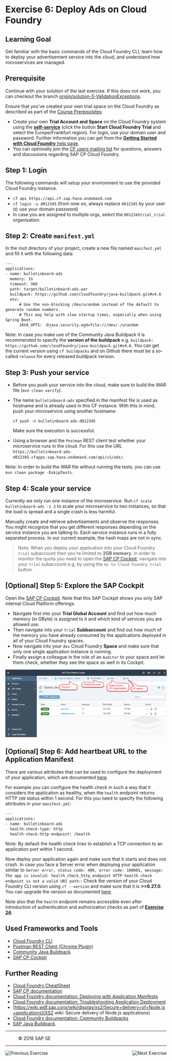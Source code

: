 Exercise 6: Deploy Ads on Cloud Foundry
=======================================
## Learning Goal
Get familiar with the basic commands of the Cloud Foundry CLI, learn how to deploy your advertisement service into the cloud, and understand how microservices are managed.

## Prerequisite
Continue with your solution of the last exercise. If this does not work, you can checkout the branch [origin/solution-5-ValidationExceptions](https://github.com/ccjavadev/cc-bulletinboard-ads-spring-webmvc/tree/solution-5-ValidationExceptions).

Ensure that you've created your own trial space on the Cloud Foundry as described as part of the [Course Prerequisites](https://github.com/ccjavadev/cc-coursematerial/blob/master/CoursePrerequisites/README.md):

- Create your own **Trial Account and Space** on the Cloud Foundry system using the [**self-service**](https://account.int.sap.hana.ondemand.com/cockpit#/home/overview) (click the button **Start Cloud Foundry Trial** and select the Europe/Frankfurt region). For login, use your domain user and password. Further information you can get from the [**Getting Started with Cloud Foundry** help page](https://help.sap.com/viewer/65de2977205c403bbc107264b8eccf4b/Cloud/en-US/b8ee7894fe0b4df5b78f61dd1ac178ee.html). 
- You can optionally join the [CF users mailing list](https://listserv.sap.corp/mailman/listinfo/cf.users) for questions, answers and discussions regarding SAP CP Cloud Foundry.

## Step 1: Login
The following commands will setup your environment to use the provided Cloud Foundry instance.

 - `cf api https://api.cf.sap.hana.ondemand.com`
 - `cf login -u d012345` (from now on, always replace `d012345` by your user id; use your domain password)
 - In case you are assigned to multiple orgs, select the `D012345trial_trial` organisation.

## Step 2: Create `manifest.yml`
In the root directory of your project, create a new file named `manifest.yml` and fill it with the following data:

```
---
applications:
- name: bulletinboard-ads
  memory: 1G
  timeout: 360
  path: target/bulletinboard-ads.war
  buildpack: https://github.com/cloudfoundry/java-buildpack.git#v4.6
  env:
      # Use the non-blocking /dev/urandom instead of the default to generate random numbers.
      # This may help with slow startup times, especially when using Spring Boot.
      JAVA_OPTS: -Djava.security.egd=file:///dev/./urandom
```
Note: In case you make use of the Community Java Buildpack it is recommended to specify the **version of the buildpack** e.g. `buildpack: https://github.com/cloudfoundry/java-buildpack.git#v4.6`. You can get the current version using `cf buildpacks` and on Github there must be a so-called `release` for every released buildpack version.

## Step 3: Push your service
- Before you push your service into the cloud, make sure to build the WAR file (`mvn clean verify`). 

- The name `bulletinboard-ads` specified in the manifest file is used as hostname and is already used in this CF instance. With this in mind, push your microservice using another hostname:
  ```
  cf push -n bulletinboard-ads-d012345
  ```
  Make sure the execution is successful.
- Using a browser and the `Postman` REST client test whether your microservice runs in the cloud.
For this use the URL `https://bulletinboard-ads-d012345.cfapps.sap.hana.ondemand.com/api/v1/ads/`.

Note: In order to build the WAR file without running the tests, you can use `mvn clean package -DskipTests`.

## Step 4: Scale your service
Currently we only run one instance of the microservice.
Run `cf scale bulletinboard-ads -i 2` to scale your microservice to two instances, so that the load is spread and a single crash is less harmful.

Manually create and retrieve advertisements and observe the responses. You might recognize that you get different responses depending on the service instance you are talking to. Each service instance runs in a fully separated process. In our current example, the hash maps are not in sync.

> Note:
> When you deploy your application into your Cloud Foundry `trial` subaccount then you're limited to **2GB memory**. In  order to monitor the quota you need to open the [SAP CP Cockpit](https://account.int.sap.hana.ondemand.com/cockpit#/home/overview), navigate into your `trial` subaccount e.g. by using the `Go to Cloud Foundry trial` button.

## [Optional] Step 5: Explore the SAP Cockpit 

Open the [SAP CP Cockpit](https://account.int.sap.hana.ondemand.com/cockpit#/home/overview). Note that this SAP Cockpit shows you only SAP internal Cloud Platform offerings.
- Navigate first into your **Trial Global Account** and find out how much memory (in GByte) is assigned to it and which kind of services you are allowed use.
- Then navigate into your `trial` **Subbaccount** and find out how much of the memory you have already consumed by the applications deployed  in all of your Cloud Foundry spaces.
- Now navigate into your `dev` Cloud Foundry **Space** and make sure that only one single application instance is running. 
- Finally assign a colleague in the role of an `Auditor` to your space and let them check, whether they see the space as well in its Cockpit.

![](/CloudFoundryBasics/images/SAPCockpit.png) 

## [Optional] Step 6: Add heartbeat URL to the Application Manifest
There are various attributes that can be used to configure the deployment of your application, which are documented [here](https://docs.cloudfoundry.org/devguide/deploy-apps/manifest.html).  

For example you can configure the health check in such a way that it considers the application as healthy, when the `health` endpoint returns HTTP `200` status within 1 second. For this you need to specify the following attributes in your `manifest.yml`:

```
---
applications:
- name: bulletinboard-ads
  health-check-type: http
  health-check-http-endpoint: /health
```
Note: By default the health check tries to establish a TCP connection to an application port within 1 second.  

Now deploy your application again and make sure that it starts and does not crash. In case you face a Server error when deploying your application similar to `Server error, status code: 400, error code: 100001, message: The app is invalid: health_check_http_endpoint HTTP health check endpoint is not a valid URI path:`: Check the version of your Cloud Foundry CLI version using `cf --version` and make sure that it is **>=6.27.0**. You can upgrade the version as documented [here](https://docs.cloudfoundry.org/cf-cli/install-go-cli.html).

Note also that the `health` endpoint remains accessible even after introduction of authentication and authorization checks as part of **[Exercise 24](https://github.com/ccjavadev/cc-coursematerial/blob/master/Security/Exercise_24_MakeYourApplicationSecure.md)**.

## Used Frameworks and Tools
- [Cloud Foundry CLI](https://github.com/cloudfoundry/cli)
- [Postman REST Client (Chrome Plugin)](https://chrome.google.com/webstore/detail/postman/fhbjgbiflinjbdggehcddcbncdddomop)
- [Community Java Buildpack](https://github.com/cloudfoundry/java-buildpack)
- [SAP CP Cockpit](https://account.int.sap.hana.ondemand.com/cockpit#/home/overview)

## Further Reading
- [Cloud Foundry CheatSheet](https://github.wdf.sap.corp/cc-devops-course/coursematerial/blob/master/Cheat_Sheets/CS_Merged.pdf)
- [SAP CP documentation](https://help.cf.sap.hana.ondemand.com/)
- [Cloud Foundry documentation: Deploying with Application Manifests](https://docs.cloudfoundry.org/devguide/deploy-apps/manifest.html)
- [Cloud Foundry documentation: Troubleshooting Application Deployment](https://docs.cloudfoundry.org/devguide/deploy-apps/troubleshoot-app-health.html)
- [https://wiki.wdf.sap.corp/wiki/display/xs2/Secure+delivery+of+Node.js+applications](XS2 wiki: Secure delivery of Node.js applications)
- [Cloud Foundry documentation: Community Buildpacks](https://docs.cloudfoundry.org/buildpacks/)
- [SAP Java Buildpack](https://wiki.wdf.sap.corp/wiki/display/xs2java/SAP+Java+Buildack+for+Cloud+Foundry).

***
<dl>
  <dd>
  <div class="footer">&copy; 2018 SAP SE</div>
  </dd>
</dl>
<hr>
<a href="/CreateMicroservice/Exercise_5_ValidationAndExceptions.md">
  <img align="left" alt="Previous Exercise">
</a>
<a href="/ConnectDatabase/Exercise_7_ConnectLocalDatabase.md">
  <img align="right" alt="Next Exercise">
</a>
